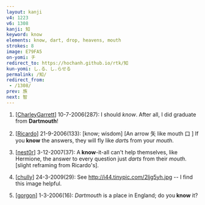 ```yaml
---
layout: kanji
v4: 1223
v6: 1308
kanji: 知
keyword: know
elements: know, dart, drop, heavens, mouth
strokes: 8
image: E79FA5
on-yomi: チ
redirect_to: https://hochanh.github.io/rtk/知
kun-yomi: し.る、し.らせる
permalink: /知/
redirect_from:
 - /1308/
prev: 族
next: 智
---
```


1) [<a href="http://kanji.koohii.com/profile/CharleyGarrett">CharleyGarrett</a>] 10-7-2006(287): I should <em>know</em>. After all, I did graduate from <strong>Dart</strong><strong>mouth</strong>!

2) [<a href="http://kanji.koohii.com/profile/Ricardo">Ricardo</a>] 21-9-2006(133): [know; wisdom] [An arrow 矢 like mouth 口 ] If you<strong> know</strong> the answers, they will fly like <em>dart</em>s from your <em>mouth</em>.

3) [<a href="http://kanji.koohii.com/profile/nest0r">nest0r</a>] 3-12-2007(37): A<strong> know</strong>-it-all can&#039;t help themselves, like Hermione, the answer to every question just <em>darts</em> from their <em>mouth</em>. [slight reframing from Ricardo&#039;s].

4) [<a href="http://kanji.koohii.com/profile/chully">chully</a>] 24-3-2009(29): See <a href="http://i44.tinypic.com/2ljg5yh.jpg">http://i44.tinypic.com/2ljg5yh.jpg</a> -- I find this image helpful.

5) [<a href="http://kanji.koohii.com/profile/gorgon">gorgon</a>] 1-3-2006(16): <em>Dartmouth</em> is a place in England; do you<strong> know</strong> it?


